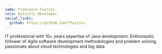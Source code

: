 ```yaml
--- 
name: Francesco Fazzini
role: Activiti Developer
social_links:
  github: https://github.com/ffazzini
---
```

IT professional with 10+ years expertise of Java development. Enthusiastic follower of Agile software development methodologies and problem solving, passionate about cloud technologies and big data.

